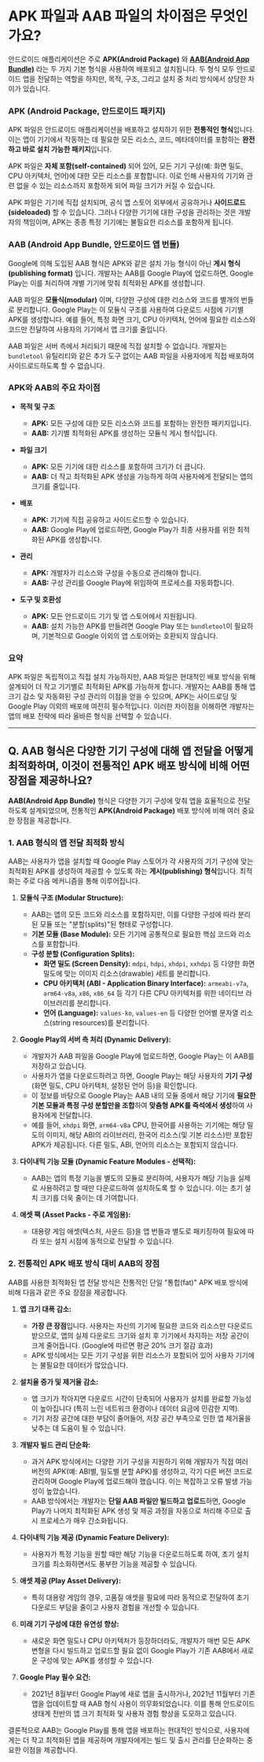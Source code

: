 # APK 파일과 AAB 파일의 차이점은 무엇인가요?

안드로이드 애플리케이션은 주로 **APK(Android Package)** 와 [**AAB(Android App Bundle)**](https://developer.android.com/guide/app-bundle) 라는 두 가지 기본 형식을 사용하여 배포되고 설치됩니다. 두 형식 모두 안드로이드 앱을 전달하는 역할을 하지만, 목적, 구조, 그리고 설치 중 처리 방식에서 상당한 차이가 있습니다.

### APK (Android Package, 안드로이드 패키지)

APK 파일은 안드로이드 애플리케이션을 배포하고 설치하기 위한 **전통적인 형식**입니다. 이는 앱이 기기에서 작동하는 데 필요한 모든 리소스, 코드, 메타데이터를 포함하는 **완전하고 바로 설치 가능한 패키지**입니다.

APK 파일은 **자체 포함(self-contained)** 되어 있어, 모든 기기 구성(예: 화면 밀도, CPU 아키텍처, 언어)에 대한 모든 리소스를 포함합니다. 이로 인해 사용자의 기기와 관련 없을 수 있는 리소스까지 포함하게 되어 파일 크기가 커질 수 있습니다.

APK 파일은 기기에 직접 설치되며, 공식 앱 스토어 외부에서 공유하거나 **사이드로드(sideloaded)** 할 수 있습니다. 그러나 다양한 기기에 대한 구성을 관리하는 것은 개발자의 책임이며, APK는 종종 특정 기기에는 불필요한 리소스를 포함하게 됩니다.

### AAB (Android App Bundle, 안드로이드 앱 번들)

Google에 의해 도입된 AAB 형식은 APK와 같은 설치 가능 형식이 아닌 **게시 형식(publishing format)** 입니다. 개발자는 AAB를 Google Play에 업로드하면, Google Play는 이를 처리하여 개별 기기에 맞춰 최적화된 APK를 생성합니다.

AAB 파일은 **모듈식(modular)** 이며, 다양한 구성에 대한 리소스와 코드를 별개의 번들로 분리합니다. Google Play는 이 모듈식 구조를 사용하여 다운로드 시점에 기기별 APK를 생성합니다. 예를 들어, 특정 화면 크기, CPU 아키텍처, 언어에 필요한 리소스와 코드만 전달하여 사용자의 기기에서 앱 크기를 줄입니다.

AAB 파일은 서버 측에서 처리되기 때문에 직접 설치할 수 없습니다. 개발자는 `bundletool` 유틸리티와 같은 추가 도구 없이는 AAB 파일을 사용자에게 직접 배포하여 사이드로드하도록 할 수 없습니다.

### APK와 AAB의 주요 차이점

* **목적 및 구조**
    * **APK:** 모든 구성에 대한 모든 리소스와 코드를 포함하는 완전한 패키지입니다.
    * **AAB:** 기기별 최적화된 APK를 생성하는 모듈식 게시 형식입니다.

* **파일 크기**
    * **APK:** 모든 기기에 대한 리소스를 포함하여 크기가 더 큽니다.
    * **AAB:** 더 작고 최적화된 APK 생성을 가능하게 하여 사용자에게 전달되는 앱의 크기를 줄입니다.

* **배포**
    * **APK:** 기기에 직접 공유하고 사이드로드할 수 있습니다.
    * **AAB:** Google Play에 업로드하면, Google Play가 최종 사용자를 위한 최적화된 APK를 생성합니다.

* **관리**
    * **APK:** 개발자가 리소스와 구성을 수동으로 관리해야 합니다.
    * **AAB:** 구성 관리를 Google Play에 위임하여 프로세스를 자동화합니다.

* **도구 및 호환성**
    * **APK:** 모든 안드로이드 기기 및 앱 스토어에서 지원됩니다.
    * **AAB:** 설치 가능한 APK를 만들려면 Google Play 또는 `bundletool`이 필요하며, 기본적으로 Google 이외의 앱 스토어와는 호환되지 않습니다.

### 요약

APK 파일은 독립적이고 직접 설치 가능하지만, AAB 파일은 현대적인 배포 방식을 위해 설계되어 더 작고 기기별로 최적화된 APK를 가능하게 합니다. 개발자는 AAB를 통해 앱 크기 감소 및 자동화된 구성 관리의 이점을 얻을 수 있으며, APK는 사이드로딩 및 Google Play 이외의 배포에 여전히 필수적입니다. 이러한 차이점을 이해하면 개발자는 앱의 배포 전략에 따라 올바른 형식을 선택할 수 있습니다.

---

## Q. AAB 형식은 다양한 기기 구성에 대해 앱 전달을 어떻게 최적화하며, 이것이 전통적인 APK 배포 방식에 비해 어떤 장점을 제공하나요?

**AAB(Android App Bundle)** 형식은 다양한 기기 구성에 맞춰 앱을 효율적으로 전달하도록 설계되었으며, 전통적인 **APK(Android Package)** 배포 방식에 비해 여러 중요한 장점을 제공합니다.

### 1. AAB 형식의 앱 전달 최적화 방식

AAB는 사용자가 앱을 설치할 때 Google Play 스토어가 각 사용자의 기기 구성에 맞는 최적화된 APK를 생성하여 제공할 수 있도록 하는 **게시(publishing) 형식**입니다. 최적화는 주로 다음 메커니즘을 통해 이루어집니다.

1.  **모듈식 구조 (Modular Structure):**
    * AAB는 앱의 모든 코드와 리소스를 포함하지만, 이를 다양한 구성에 따라 분리된 모듈 또는 "분할(splits)"된 형태로 구성합니다.
    * **기본 모듈 (Base Module):** 모든 기기에 공통적으로 필요한 핵심 코드와 리소스를 포함합니다.
    * **구성 분할 (Configuration Splits):**
        * **화면 밀도 (Screen Density):** `mdpi`, `hdpi`, `xhdpi`, `xxhdpi` 등 다양한 화면 밀도에 맞는 이미지 리소스(drawable) 세트를 분리합니다.
        * **CPU 아키텍처 (ABI - Application Binary Interface):** `armeabi-v7a`, `arm64-v8a`, `x86`, `x86_64` 등 각기 다른 CPU 아키텍처를 위한 네이티브 라이브러리를 분리합니다.
        * **언어 (Language):** `values-ko`, `values-en` 등 다양한 언어별 문자열 리소스(string resources)를 분리합니다.

2.  **Google Play의 서버 측 처리 (Dynamic Delivery):**
    * 개발자가 AAB 파일을 Google Play에 업로드하면, Google Play는 이 AAB를 저장하고 있습니다.
    * 사용자가 앱을 다운로드하려고 하면, Google Play는 해당 사용자의 **기기 구성** (화면 밀도, CPU 아키텍처, 설정된 언어 등)을 확인합니다.
    * 이 정보를 바탕으로 Google Play는 AAB 내의 모듈 중에서 해당 기기에 **필요한 기본 모듈과 특정 구성 분할만을 조합**하여 **맞춤형 APK를 즉석에서 생성**하여 사용자에게 전달합니다.
    * 예를 들어, `xhdpi` 화면, `arm64-v8a` CPU, 한국어를 사용하는 기기에는 해당 밀도의 이미지, 해당 ABI의 라이브러리, 한국어 리소스(및 기본 리소스)만 포함된 APK가 제공됩니다. 다른 밀도, ABI, 언어의 리소스는 포함되지 않습니다.

3.  **다이내믹 기능 모듈 (Dynamic Feature Modules - 선택적):**
    * AAB는 앱의 특정 기능을 별도의 모듈로 분리하여, 사용자가 해당 기능을 실제로 사용하려고 할 때만 다운로드하여 설치하도록 할 수 있습니다. 이는 초기 설치 크기를 더욱 줄이는 데 기여합니다.

4.  **애셋 팩 (Asset Packs - 주로 게임용):**
    * 대용량 게임 애셋(텍스처, 사운드 등)을 앱 번들과 별도로 패키징하여 필요에 따라 또는 설치 시점에 동적으로 전달할 수 있습니다.

### 2. 전통적인 APK 배포 방식 대비 AAB의 장점

AAB를 사용한 최적화된 앱 전달 방식은 전통적인 단일 "통합(fat)" APK 배포 방식에 비해 다음과 같은 주요 장점을 제공합니다.

1.  **앱 크기 대폭 감소:**
    * **가장 큰 장점**입니다. 사용자는 자신의 기기에 필요한 코드와 리소스만 다운로드받으므로, 앱의 실제 다운로드 크기와 설치 후 기기에서 차지하는 저장 공간이 크게 줄어듭니다. (Google에 따르면 평균 20% 크기 절감 효과)
    * APK 방식에서는 모든 기기 구성을 위한 리소스가 포함되어 있어 사용자 기기에는 불필요한 데이터가 많았습니다.

2.  **설치율 증가 및 제거율 감소:**
    * 앱 크기가 작아지면 다운로드 시간이 단축되어 사용자가 설치를 완료할 가능성이 높아집니다 (특히 느린 네트워크 환경이나 데이터 요금에 민감한 지역).
    * 기기 저장 공간에 대한 부담이 줄어들어, 저장 공간 부족으로 인한 앱 제거율을 낮추는 데 도움이 될 수 있습니다.

3.  **개발자 빌드 관리 단순화:**
    * 과거 APK 방식에서는 다양한 기기 구성을 지원하기 위해 개발자가 직접 여러 버전의 APK(예: ABI별, 밀도별 분할 APK)를 생성하고, 각기 다른 버전 코드로 관리하며 Google Play에 업로드해야 했습니다. 이는 복잡하고 오류 발생 가능성이 높았습니다.
    * AAB 방식에서는 개발자는 **단일 AAB 파일만 빌드하고 업로드**하면, Google Play가 나머지 최적화된 APK 생성 및 제공 과정을 자동으로 처리해 주므로 출시 프로세스가 매우 간소화됩니다.

4.  **다이내믹 기능 제공 (Dynamic Feature Delivery):**
    * 사용자가 특정 기능을 원할 때만 해당 기능을 다운로드하도록 하여, 초기 설치 크기를 최소화하면서도 풍부한 기능을 제공할 수 있습니다.

5.  **애셋 제공 (Play Asset Delivery):**
    * 특히 대용량 게임의 경우, 고품질 애셋을 필요에 따라 동적으로 전달하여 초기 다운로드 부담을 줄이고 사용자 경험을 개선할 수 있습니다.

6.  **미래 기기 구성에 대한 유연성 향상:**
    * 새로운 화면 밀도나 CPU 아키텍처가 등장하더라도, 개발자가 매번 모든 APK 변형을 다시 빌드하고 업로드할 필요 없이 Google Play가 기존 AAB에서 새로운 구성에 맞는 APK를 생성할 수 있습니다.

7.  **Google Play 필수 요건:**
    * 2021년 8월부터 Google Play에 새로 앱을 출시하거나, 2021년 11월부터 기존 앱을 업데이트할 때 AAB 형식 사용이 의무화되었습니다. 이를 통해 안드로이드 생태계 전반의 앱 크기 최적화 및 사용자 경험 향상을 도모하고 있습니다.

결론적으로 AAB는 Google Play를 통해 앱을 배포하는 현대적인 방식으로, 사용자에게는 더 작고 최적화된 앱을 제공하며 개발자에게는 빌드 및 출시 관리를 단순화하는 중요한 이점을 제공합니다.